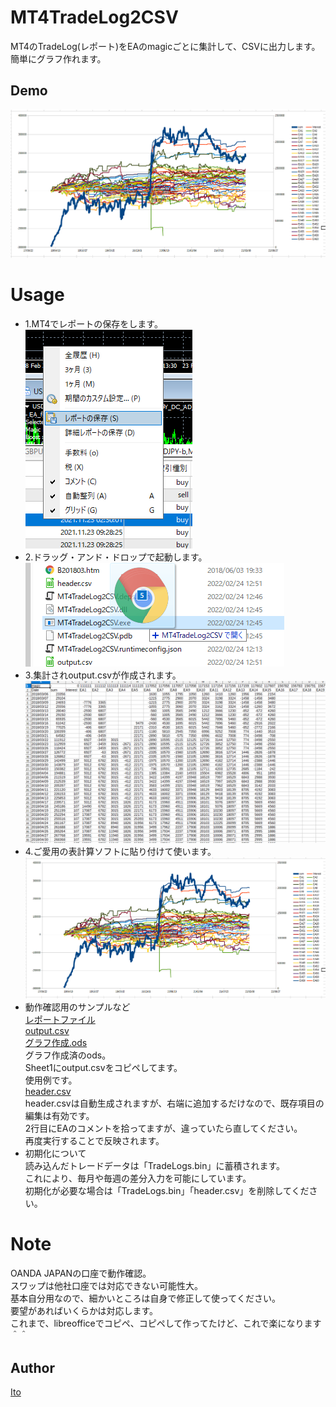 # MT4TradeLog2CSV

MT4のTradeLog(レポート)をEAのmagicごとに集計して、CSVに出力します。  
簡単にグラフ作れます。  

## Demo
![グラフ](doc/sample.png) 

# Usage
- 1.MT4でレポートの保存をします。  
![レポート](doc/SaveReport.png)  
- 2.ドラッグ・アンド・ドロップで起動します。  
![DnD](doc/DnD.png)  
- 3.集計されoutput.csvが作成されます。  
![output](doc/output.png)  
- 4.ご愛用の表計算ソフトに貼り付けて使います。  
![グラフ](doc/sample.png)  
- 動作確認用のサンプルなど  
[レポートファイル](doc/sample.htm)  
[output.csv](doc/output.csv)  
[グラフ作成.ods](doc/sample.ods)  
グラフ作成済のods。  
Sheet1にoutput.csvをコピペしてます。  
使用例です。  
[header.csv](doc/header.csv)  
header.csvは自動生成されますが、右端に追加するだけなので、既存項目の編集は有効です。  
2行目にEAのコメントを拾ってますが、違っていたら直してください。  
再度実行することで反映されます。  
- 初期化について  
読み込んだトレードデータは「TradeLogs.bin」に蓄積されます。  
これにより、毎月や毎週の差分入力を可能にしています。  
初期化が必要な場合は「TradeLogs.bin」「header.csv」を削除してください。  

# Note
OANDA JAPANの口座で動作確認。  
スワップは他社口座では対応できない可能性大。  
基本自分用なので、細かいところは自身で修正して使ってください。  
要望があればいくらかは対応します。  
これまで、libreofficeでコピペ、コピペして作ってたけど、これで楽になります＾＾  

## Author
[Ito](https://github.com/Ito-coder)

